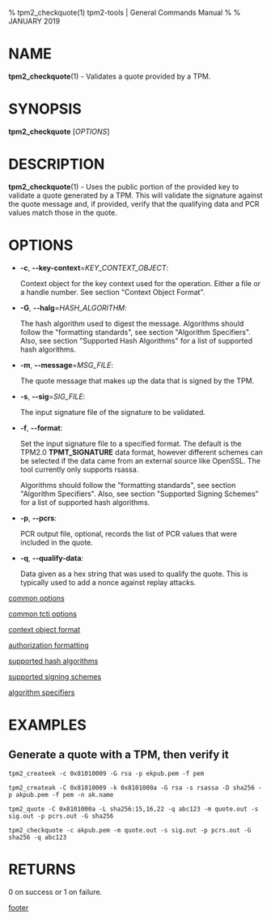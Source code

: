 % tpm2_checkquote(1) tpm2-tools | General Commands Manual
%
% JANUARY 2019

# NAME

**tpm2_checkquote**(1) - Validates a quote provided by a TPM.

# SYNOPSIS

**tpm2_checkquote** [*OPTIONS*]

# DESCRIPTION

**tpm2_checkquote**(1) - Uses the public portion of the provided key to validate a quote
generated by a TPM. This will validate the signature against the quote message and, if
provided, verify that the qualifying data and PCR values match those in the quote.

# OPTIONS

  * **-c**, **--key-context**=_KEY\_CONTEXT\_OBJECT_:

    Context object for the key context used for the operation. Either a file
    or a handle number. See section "Context Object Format".

  * **-G**, **--halg**=_HASH\_ALGORITHM_:

    The hash algorithm used to digest the message.
    Algorithms should follow the "formatting standards", see section
    "Algorithm Specifiers".
    Also, see section "Supported Hash Algorithms" for a list of supported hash
    algorithms.

  * **-m**, **--message**=_MSG\_FILE_:

    The quote message that makes up the data that is signed by the TPM.

  * **-s**, **--sig**=_SIG\_FILE_:

    The input signature file of the signature to be validated.

  * **-f**, **--format**:

    Set the input signature file to a specified format. The default is the TPM2.0 **TPMT_SIGNATURE**
    data format, however different schemes can be selected if the data came from an external
    source like OpenSSL. The tool currently only supports rsassa.

    Algorithms should follow the "formatting standards", see section
    "Algorithm Specifiers".
    Also, see section "Supported Signing Schemes" for a list of supported hash
    algorithms.

  * **-p**, **--pcrs**:

    PCR output file, optional, records the list of PCR values that were included
    in the quote.

  * **-q**, **--qualify-data**:

    Data given as a hex string that was used to qualify the quote. This is typically
    used to add a nonce against replay attacks.

[common options](common/options.md)

[common tcti options](common/tcti.md)

[context object format](common/ctxobj.md)

[authorization formatting](common/authorizations.md)

[supported hash algorithms](common/hash.md)

[supported signing schemes](common/signschemes.md)

[algorithm specifiers](common/alg.md)

# EXAMPLES

## Generate a quote with a TPM, then verify it
```
tpm2_createek -c 0x81010009 -G rsa -p ekpub.pem -f pem

tpm2_createak -C 0x81010009 -k 0x8101000a -G rsa -s rsassa -D sha256 -p akpub.pem -f pem -n ak.name

tpm2_quote -C 0x8101000a -L sha256:15,16,22 -q abc123 -m quote.out -s sig.out -p pcrs.out -G sha256

tpm2_checkquote -c akpub.pem -m quote.out -s sig.out -p pcrs.out -G sha256 -q abc123
```

# RETURNS

0 on success or 1 on failure.

[footer](common/footer.md)
